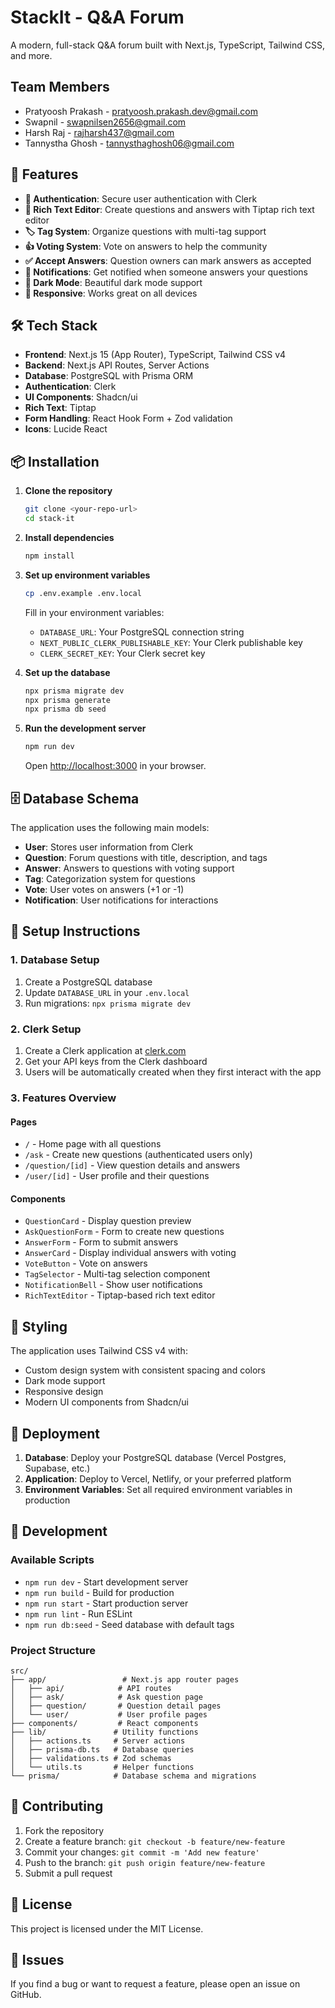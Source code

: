 # StackIt - Q&A Forum

A modern, full-stack Q&A forum built with Next.js, TypeScript, Tailwind CSS, and more.

## Team Members
- Pratyoosh Prakash - pratyoosh.prakash.dev@gmail.com
- Swapnil - swapnilsen2656@gmail.com
- Harsh Raj - rajharsh437@gmail.com
- Tannystha Ghosh - tannysthaghosh06@gmail.com

## 🚀 Features

- **🔐 Authentication**: Secure user authentication with Clerk
- **📝 Rich Text Editor**: Create questions and answers with Tiptap rich text editor
- **🏷️ Tag System**: Organize questions with multi-tag support
- **👍 Voting System**: Vote on answers to help the community
- **✅ Accept Answers**: Question owners can mark answers as accepted
- **🔔 Notifications**: Get notified when someone answers your questions
- **🌙 Dark Mode**: Beautiful dark mode support
- **📱 Responsive**: Works great on all devices

## 🛠️ Tech Stack

- **Frontend**: Next.js 15 (App Router), TypeScript, Tailwind CSS v4
- **Backend**: Next.js API Routes, Server Actions
- **Database**: PostgreSQL with Prisma ORM
- **Authentication**: Clerk
- **UI Components**: Shadcn/ui
- **Rich Text**: Tiptap
- **Form Handling**: React Hook Form + Zod validation
- **Icons**: Lucide React

## 📦 Installation

1. **Clone the repository**
   ```bash
   git clone <your-repo-url>
   cd stack-it
   ```

2. **Install dependencies**
   ```bash
   npm install
   ```

3. **Set up environment variables**
   ```bash
   cp .env.example .env.local
   ```
   
   Fill in your environment variables:
   - `DATABASE_URL`: Your PostgreSQL connection string
   - `NEXT_PUBLIC_CLERK_PUBLISHABLE_KEY`: Your Clerk publishable key
   - `CLERK_SECRET_KEY`: Your Clerk secret key

4. **Set up the database**
   ```bash
   npx prisma migrate dev
   npx prisma generate
   npx prisma db seed
   ```

5. **Run the development server**
   ```bash
   npm run dev
   ```

   Open [http://localhost:3000](http://localhost:3000) in your browser.

## 🗄️ Database Schema

The application uses the following main models:

- **User**: Stores user information from Clerk
- **Question**: Forum questions with title, description, and tags
- **Answer**: Answers to questions with voting support
- **Tag**: Categorization system for questions
- **Vote**: User votes on answers (+1 or -1)
- **Notification**: User notifications for interactions

## 🔧 Setup Instructions

### 1. Database Setup

1. Create a PostgreSQL database
2. Update `DATABASE_URL` in your `.env.local`
3. Run migrations: `npx prisma migrate dev`

### 2. Clerk Setup

1. Create a Clerk application at [clerk.com](https://clerk.com)
2. Get your API keys from the Clerk dashboard
3. Users will be automatically created when they first interact with the app

### 3. Features Overview

#### Pages
- `/` - Home page with all questions
- `/ask` - Create new questions (authenticated users only)
- `/question/[id]` - View question details and answers
- `/user/[id]` - User profile and their questions

#### Components
- `QuestionCard` - Display question preview
- `AskQuestionForm` - Form to create new questions
- `AnswerForm` - Form to submit answers
- `AnswerCard` - Display individual answers with voting
- `VoteButton` - Vote on answers
- `TagSelector` - Multi-tag selection component
- `NotificationBell` - Show user notifications
- `RichTextEditor` - Tiptap-based rich text editor

## 🎨 Styling

The application uses Tailwind CSS v4 with:
- Custom design system with consistent spacing and colors
- Dark mode support
- Responsive design
- Modern UI components from Shadcn/ui

## 🚀 Deployment

1. **Database**: Deploy your PostgreSQL database (Vercel Postgres, Supabase, etc.)
2. **Application**: Deploy to Vercel, Netlify, or your preferred platform
3. **Environment Variables**: Set all required environment variables in production

## 📝 Development

### Available Scripts

- `npm run dev` - Start development server
- `npm run build` - Build for production
- `npm run start` - Start production server
- `npm run lint` - Run ESLint
- `npm run db:seed` - Seed database with default tags

### Project Structure

```
src/
├── app/                 # Next.js app router pages
│   ├── api/            # API routes
│   ├── ask/            # Ask question page
│   ├── question/       # Question detail pages
│   └── user/           # User profile pages
├── components/         # React components
├── lib/               # Utility functions
│   ├── actions.ts     # Server actions
│   ├── prisma-db.ts   # Database queries
│   ├── validations.ts # Zod schemas
│   └── utils.ts       # Helper functions
└── prisma/            # Database schema and migrations
```

## 🤝 Contributing

1. Fork the repository
2. Create a feature branch: `git checkout -b feature/new-feature`
3. Commit your changes: `git commit -m 'Add new feature'`
4. Push to the branch: `git push origin feature/new-feature`
5. Submit a pull request

## 📄 License

This project is licensed under the MIT License.

## 🐛 Issues

If you find a bug or want to request a feature, please open an issue on GitHub.